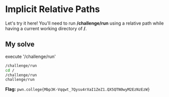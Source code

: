 # Implicit Relative Paths
Let's try it here! You'll need to run **/challenge/run** using a relative path while having a current working directory of **/**.
## My solve
execute '/challenge/run'

```bash
/challenge/run
cd /
/challenge/run
challenge/run
```

**Flag:** `pwn.college{Mbp3K-Vqqwt_7Qysu4rXaI1ZeZ1.QX5QTN0wyM2EzNzEzW}`